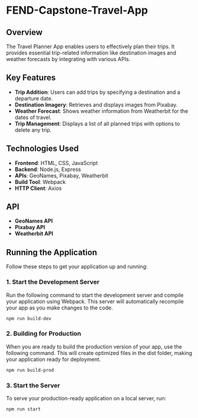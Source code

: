 # FEND-Capstone-Travel-App

## Overview

The Travel Planner App enables users to effectively plan their trips. It provides essential trip-related information like destination images and weather forecasts by integrating with various APIs.

## Key Features

- **Trip Addition**: Users can add trips by specifying a destination and a departure date.
- **Destination Imagery**: Retrieves and displays images from Pixabay.
- **Weather Forecast**: Shows weather information from Weatherbit for the dates of travel.
- **Trip Management**: Displays a list of all planned trips with options to delete any trip.

## Technologies Used

- **Frontend**: HTML, CSS, JavaScript
- **Backend**: Node.js, Express
- **APIs**: GeoNames, Pixabay, Weatherbit
- **Build Tool**: Webpack
- **HTTP Client**: Axios

## API

- **GeoNames API**
- **Pixabay API**
- **Weatherbit API**

## Running the Application

Follow these steps to get your application up and running:

### 1. Start the Development Server

Run the following command to start the development server and compile your application using Webpack. This server will automatically recompile your app as you make changes to the code.

```bash
npm run build-dev
```

### 2. Building for Production

When you are ready to build the production version of your app, use the following command. This will create optimized files in the dist folder, making your application ready for deployment.

```bash
npm run build-prod
```

### 3. Start the Server

To serve your production-ready application on a local server, run:

```bash
npm run start
```
